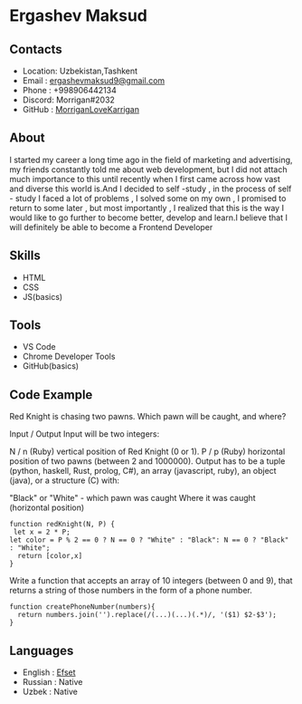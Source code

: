 # Ergashev Maksud
## Contacts
* Location: Uzbekistan,Tashkent
* Email : ergashevmaksud9@gmail.com
* Phone : +998906442134
* Discord: Morrigan#2032
* GitHub : [MorriganLoveKarrigan](https://github.com/MorriganLoveKarrigan)

## About

I started my career a long time ago in the field of marketing and advertising, my friends constantly told me about web development, but I did not attach much importance to this until recently when I first came across how vast and diverse this world is.And I decided to self -study , in the process of self - study I faced a lot of problems , I solved some on my own , I promised to return to some later , but most importantly , I realized that this is the way I would like to go further to become better, develop and learn.I believe that I will definitely be able to become a Frontend Developer

## Skills 

* HTML
* CSS
* JS(basics)

## Tools 

* VS Code
* Chrome Developer Tools
* GitHub(basics)

## Code Example

Red Knight is chasing two pawns. Which pawn will be caught, and where?

Input / Output
Input will be two integers:

N / n (Ruby) vertical position of Red Knight (0 or 1).
P / p (Ruby) horizontal position of two pawns (between 2 and 1000000).
Output has to be a tuple (python, haskell, Rust, prolog, C#), an array (javascript, ruby), an object (java), or a structure (C) with:

"Black" or "White" - which pawn was caught
Where it was caught (horizontal position)

```
function redKnight(N, P) {
 let x = 2 * P;
let color = P % 2 == 0 ? N == 0 ? "White" : "Black": N == 0 ? "Black" : "White";
  return [color,x]
}
```
Write a function that accepts an array of 10 integers (between 0 and 9), that returns a string of those numbers in the form of a phone number.

```
function createPhoneNumber(numbers){
  return numbers.join('').replace(/(...)(...)(.*)/, '($1) $2-$3');
}
```

## Languages

* English : [Efset](https://www.efset.org/cert/urMFd2) 
* Russian : Native
* Uzbek : Native
